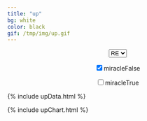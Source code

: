 ```yaml
---
title: "up"
bg: white
color: black
gif: /tmp/img/up.gif
---
```



<div style='text-align:center;'>

<select name='upSelect' style="text-align-last:center;" >
	<option value='RE'>RE</option>
	<option value='EU'>EU</option>
	<option value='UL'>UL</option>
</select>

<br>

<input type='checkbox' checked
       name='miracle' 
       value='miracleFalse'/>miracleFalse

<input 	type='checkbox'
	name='miracle'
	value='miracleTrue'/>miracleTrue
</div>
<div> 


<canvas id="upChart"></canvas>
</div>


{% include upData.html %}

{% include upChart.html %}

